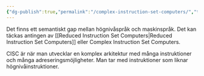 ```yaml
---
{"dg-publish":true,"permalink":"/complex-instruction-set-computers/","tags":["datorteknik"]}
---
```


Det finns ett semantiskt gap mellan högnivåspråk och maskinspråk. Det kan täckas antingen av [[Reduced Instruction Set Computers\|Reduced Instruction Set Computers]] eller Complex Instruction Set Computers.

CISC är när man utvecklar en komplex arkitektur med många instruktioner och många adreseringsmöjligheter. Man tar med instruktioner som liknar högnivåinstruktioner.